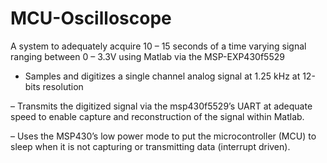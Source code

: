 # MCU-Oscilloscope

A system to adequately acquire 10 – 15 seconds of a time varying signal ranging between 0 – 3.3V using Matlab via the MSP-EXP430f5529

- Samples and digitizes a single channel analog signal at 1.25 kHz at 12-bits resolution

– Transmits the digitized signal via the msp430f5529’s UART at adequate speed to enable capture and reconstruction of the signal within Matlab.

– Uses the MSP430’s low power mode to put the microcontroller (MCU) to sleep when it is not capturing or transmitting data (interrupt driven).
